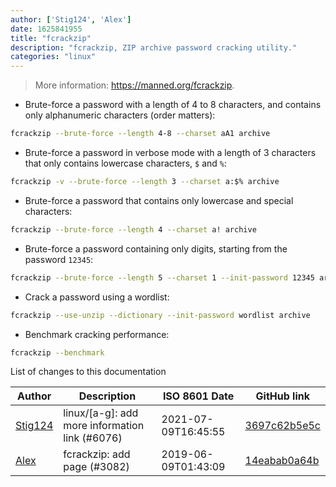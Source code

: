 ```yaml
---
author: ['Stig124', 'Alex']
date: 1625841955
title: "fcrackzip"
description: "fcrackzip, ZIP archive password cracking utility."
categories: "linux"
---
```

> More information: <https://manned.org/fcrackzip>.

- Brute-force a password with a length of 4 to 8 characters, and contains only alphanumeric characters (order matters):

```bash
fcrackzip --brute-force --length 4-8 --charset aA1 archive
```

- Brute-force a password in verbose mode with a length of 3 characters that only contains lowercase characters, `$` and `%`:

```bash
fcrackzip -v --brute-force --length 3 --charset a:$% archive
```

- Brute-force a password that contains only lowercase and special characters:

```bash
fcrackzip --brute-force --length 4 --charset a! archive
```

- Brute-force a password containing only digits, starting from the password `12345`:

```bash
fcrackzip --brute-force --length 5 --charset 1 --init-password 12345 archive
```

- Crack a password using a wordlist:

```bash
fcrackzip --use-unzip --dictionary --init-password wordlist archive
```

- Benchmark cracking performance:

```bash
fcrackzip --benchmark
```
List of changes to this documentation


Author | Description | ISO 8601 Date | GitHub link
------|-----|-----|-----
[Stig124](mailto:stigpro@outlook.fr) | linux/[a-g]: add more information link (#6076) | 2021-07-09T16:45:55 | [3697c62b5e5c](https://github.com/tldr-pages/tldr/commit/3697c62b5e5cd9bae7a99c591cb81d1ddcfbf792)
[Alex](mailto:alexandre.dhondt@gmail.com) | fcrackzip: add page (#3082) | 2019-06-09T01:43:09 | [14eabab0a64b](https://github.com/tldr-pages/tldr/commit/14eabab0a64bd7dbbbcfcb3f4cdb37c39639653b)

